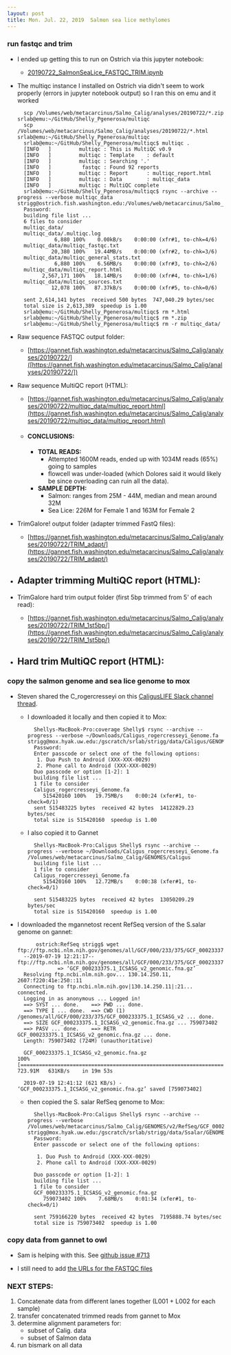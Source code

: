 ```yaml
---
layout: post
title: Mon. Jul. 22, 2019  Salmon sea lice methylomes 
---
```


### run fastqc and trim
- I ended up getting this to run on Ostrich via this jupyter notebook:
	- [20190722\_SalmonSeaLice\_FASTQC\_TRIM.ipynb](https://github.com/shellytrigg/Salmon_sealice/blob/master/jupyter/20190722_SalmonSeaLice_FASTQC_TRIM.ipynb) 

- The multiqc instance I installed on Ostrich via didn't seem to work properly (errors in jupyter notebook output) so I ran this on emu and it worked
	
		scp /Volumes/web/metacarcinus/Salmo_Calig/analyses/20190722/*.zip srlab@emu:~/GitHub/Shelly_Pgenerosa/multiqc
		scp /Volumes/web/metacarcinus/Salmo_Calig/analyses/20190722/*.html srlab@emu:~/GitHub/Shelly_Pgenerosa/multiqc
		srlab@emu:~/GitHub/Shelly_Pgenerosa/multiqc$ multiqc .
		[INFO   ]         multiqc : This is MultiQC v0.9
		[INFO   ]         multiqc : Template    : default
		[INFO   ]         multiqc : Searching '.'
		[INFO   ]          fastqc : Found 92 reports
		[INFO   ]         multiqc : Report      : multiqc_report.html
		[INFO   ]         multiqc : Data        : multiqc_data
		[INFO   ]         multiqc : MultiQC complete
		srlab@emu:~/GitHub/Shelly_Pgenerosa/multiqc$ rsync --archive --progress --verbose multiqc_data strigg@ostrich.fish.washington.edu:/Volumes/web/metacarcinus/Salmo_Calig/analyses/20190722
		Password:
		building file list ... 
		6 files to consider
		multiqc_data/
		multiqc_data/.multiqc.log
		          6,880 100%    0.00kB/s    0:00:00 (xfr#1, to-chk=4/6)
		multiqc_data/multiqc_fastqc.txt
		         20,380 100%   19.44MB/s    0:00:00 (xfr#2, to-chk=3/6)
		multiqc_data/multiqc_general_stats.txt
		          6,880 100%    6.56MB/s    0:00:00 (xfr#3, to-chk=2/6)
		multiqc_data/multiqc_report.html
		      2,567,171 100%   18.14MB/s    0:00:00 (xfr#4, to-chk=1/6)
		multiqc_data/multiqc_sources.txt
		         12,078 100%   87.37kB/s    0:00:00 (xfr#5, to-chk=0/6)
		
		sent 2,614,141 bytes  received 500 bytes  747,040.29 bytes/sec
		total size is 2,613,389  speedup is 1.00
		srlab@emu:~/GitHub/Shelly_Pgenerosa/multiqc$ rm *.html
		srlab@emu:~/GitHub/Shelly_Pgenerosa/multiqc$ rm *.zip
		srlab@emu:~/GitHub/Shelly_Pgenerosa/multiqc$ rm -r multiqc_data/
- Raw sequence FASTQC output folder:
	- [https://gannet.fish.washington.edu/metacarcinus/Salmo_Calig/analyses/20190722/]([https://gannet.fish.washington.edu/metacarcinus/Salmo_Calig/analyses/20190722/])
- Raw sequence MultiQC report (HTML):
	- [https://gannet.fish.washington.edu/metacarcinus/Salmo_Calig/analyses/20190722/multiqc_data/multiqc_report.html](https://gannet.fish.washington.edu/metacarcinus/Salmo_Calig/analyses/20190722/multiqc_data/multiqc_report.html) 
	
	- #### CONCLUSIONS: 
		- **TOTAL READS:**
			- Attempted 1600M reads, ended up with 1034M reads (65%) going to samples
			- flowcell was under-loaded (which Dolores said it would likely be since overloading can ruin all the data). 
		- **SAMPLE DEPTH:**
			- Salmon: ranges from 25M - 44M, median and mean around 32M
			- Sea Lice: 226M for Female 1 and 163M for Female 2
 
- TrimGalore! output folder (adapter trimmed FastQ files):
	-  [https://gannet.fish.washington.edu/metacarcinus/Salmo_Calig/analyses/20190722/TRIM_adapt/](https://gannet.fish.washington.edu/metacarcinus/Salmo_Calig/analyses/20190722/TRIM_adapt/)
- Adapter trimming MultiQC report (HTML):
	- 	
- TrimGalore hard trim output folder (first 5bp trimmed from 5' of each read):
	- [https://gannet.fish.washington.edu/metacarcinus/Salmo_Calig/analyses/20190722/TRIM_1st5bp/](https://gannet.fish.washington.edu/metacarcinus/Salmo_Calig/analyses/20190722/TRIM_1st5bp/)
- Hard trim MultiQC report (HTML):
	-  


### copy the salmon genome and sea lice genome to mox

- Steven shared the C_rogercresseyi on this [CaligusLIFE Slack channel thread](https://caliguslife.slack.com/archives/CHSF0FT8E/p1563561822023400). 
	- I downloaded it locally and then copied it to Mox:
		
			Shellys-MacBook-Pro:coverage Shelly$ rsync --archive --progress --verbose ~/Downloads/Caligus_rogercresseyi_Genome.fa strigg@mox.hyak.uw.edu:/gscratch/srlab/strigg/data/Caligus/GENOMES
			Password: 
			Enter passcode or select one of the following options:
			 1. Duo Push to Android (XXX-XXX-0029)
			 2. Phone call to Android (XXX-XXX-0029)
			Duo passcode or option [1-2]: 1
			building file list ... 
			1 file to consider
			Caligus_rogercresseyi_Genome.fa
			   515420160 100%   19.75MB/s    0:00:24 (xfer#1, to-check=0/1)
			sent 515483225 bytes  received 42 bytes  14122829.23 bytes/sec
			total size is 515420160  speedup is 1.00

	- I also copied it to Gannet
			
			Shellys-MacBook-Pro:Caligus Shelly$ rsync --archive --progress --verbose ~/Downloads/Caligus_rogercresseyi_Genome.fa /Volumes/web/metacarcinus/Salmo_Calig/GENOMES/Caligus
			building file list ... 
			1 file to consider
			Caligus_rogercresseyi_Genome.fa
			   515420160 100%   12.72MB/s    0:00:38 (xfer#1, to-check=0/1)
			
			sent 515483225 bytes  received 42 bytes  13050209.29 bytes/sec
			total size is 515420160  speedup is 1.00

- I downloaded the mgannetost recent RefSeq version of the S.salar genome on gannet:
			
			ostrich:RefSeq strigg$ wget ftp://ftp.ncbi.nlm.nih.gov/genomes/all/GCF/000/233/375/GCF_000233375.1_ICSASG_v2/GCF_000233375.1_ICSASG_v2_genomic.fna.gz
		--2019-07-19 12:21:17--  ftp://ftp.ncbi.nlm.nih.gov/genomes/all/GCF/000/233/375/GCF_000233375.1_ICSASG_v2/GCF_000233375.1_ICSASG_v2_genomic.fna.gz
		           => ‘GCF_000233375.1_ICSASG_v2_genomic.fna.gz’
		Resolving ftp.ncbi.nlm.nih.gov... 130.14.250.11, 2607:f220:41e:250::11
		Connecting to ftp.ncbi.nlm.nih.gov|130.14.250.11|:21... connected.
		Logging in as anonymous ... Logged in!
		==> SYST ... done.    ==> PWD ... done.
		==> TYPE I ... done.  ==> CWD (1) /genomes/all/GCF/000/233/375/GCF_000233375.1_ICSASG_v2 ... done.
		==> SIZE GCF_000233375.1_ICSASG_v2_genomic.fna.gz ... 759073402
		==> PASV ... done.    ==> RETR GCF_000233375.1_ICSASG_v2_genomic.fna.gz ... done.
		Length: 759073402 (724M) (unauthoritative)
		
		GCF_000233375.1_ICSASG_v2_genomic.fna.gz                            100%[=================================================================================================================================================================>] 723.91M   631KB/s    in 19m 53s 
		
		2019-07-19 12:41:12 (621 KB/s) - ‘GCF_000233375.1_ICSASG_v2_genomic.fna.gz’ saved [759073402] 
	
	- then copied the S. salar RefSeq genome to Mox:
		
			Shellys-MacBook-Pro:Caligus Shelly$ rsync --archive --progress --verbose /Volumes/web/metacarcinus/Salmo_Calig/GENOMES/v2/RefSeq/GCF_000233375.1_ICSASG_v2_genomic.fna.gz strigg@mox.hyak.uw.edu:/gscratch/srlab/strigg/data/Ssalar/GENOMES
			Password: 
			Enter passcode or select one of the following options:
			
			 1. Duo Push to Android (XXX-XXX-0029)
			 2. Phone call to Android (XXX-XXX-0029)
			
			Duo passcode or option [1-2]: 1
			building file list ... 
			1 file to consider
			GCF_000233375.1_ICSASG_v2_genomic.fna.gz
			   759073402 100%    7.68MB/s    0:01:34 (xfer#1, to-check=0/1)
			
			sent 759166220 bytes  received 42 bytes  7195888.74 bytes/sec
			total size is 759073402  speedup is 1.00
			
		
### copy data from gannet to owl
- Sam is helping with this. See [github issue #713](https://github.com/RobertsLab/resources/issues/713)

- I still need to add [the URLs for the FASTQC files](https://gannet.fish.washington.edu/metacarcinus/Salmo_Calig/analyses/20190722/)

### NEXT STEPS:
1. Concatenate data from different lanes together (L001 + L002 for each sample)
2. transfer concatenated trimmed reads from gannet to Mox 
3. determine alignment parameters for:
	- subset of Calig. data
	- subset of Salmon data
4. run bismark on all data